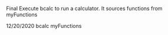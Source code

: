 Final
Execute bcalc to run a calculator. It sources functions from myFunctions


12/20/2020
bcalc
myFunctions
